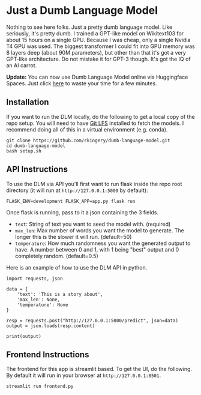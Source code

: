 # Just a Dumb Language Model

Nothing to see here folks. Just a pretty dumb language model. Like seriously, it's pretty dumb. I trained a GPT-like model on Wikitext103 for about 15 hours on a single GPU. Because I was cheap, only a single Nvidia T4 GPU was used. The biggest transformer I could fit into GPU memory was 8 layers deep (about 90M parameters), but other than that it's got a very GPT-like architecture. Do not mistake it for GPT-3 though. It's got the IQ of an AI carrot.

**Update:** You can now use Dumb Language Model online via Huggingface Spaces. Just click [here](https://huggingface.co/spaces/rkingery/dumb-language-model) to waste your time for a few minutes.

## Installation
If you want to run the DLM locally, do the following to get a local copy of the repo setup. You will need to have [Git LFS](https://git-lfs.github.com/) installed to fetch the models. I recommend doing all of this in a virtual environment (e.g. conda).
```
git clone https://github.com/rkingery/dumb-language-model.git
cd dumb-language-model
bash setup.sh
```

## API Instructions
To use the DLM via API you'll first want to run flask inside the repo root directory (it will run at `http://127.0.0.1:5000` by default):
```
FLASK_ENV=development FLASK_APP=app.py flask run
```


Once flask is running, pass to it a json containing the 3 fields.
- `text`: String of text you want to seed the model with. (required)
- `max_len`: Max number of words you want the model to generate. The longer this is the slower it will run. (default=50)
- `temperature`: How much randomness you want the generated output to have. A number between 0 and 1, with 1 being "best" output and 0 completely random. (default=0.5)

Here is an example of how to use the DLM API in python.
```
import requests, json

data = {
    'text': 'This is a story about',
    'max_len': None,
    'temperature': None
}

resp = requests.post("http://127.0.0.1:5000/predict", json=data)
output = json.loads(resp.content)

print(output)
```

## Frontend Instructions
The frontend for this app is streamlit based. To get the UI, do the following. By default it will run in your browser at `http://127.0.0.1:8501`.
```
streamlit run frontend.py
```
